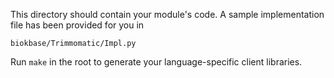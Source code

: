 This directory should contain your module's code.
A sample implementation file has been provided for you in

```biokbase/Trimmomatic/Impl.py```

Run `make` in the root to generate your language-specific client libraries.
